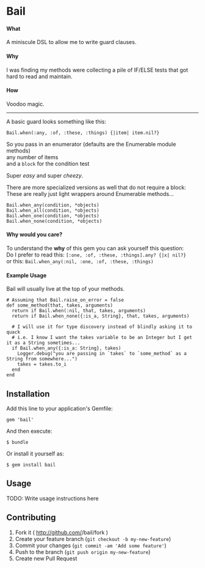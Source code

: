 # Bail

#### What
A miniscule DSL to allow me to write guard clauses.

#### Why
I was finding my methods were collecting a pile of IF/ELSE tests that got hard to read and maintain.

#### How
Voodoo magic.


***

A basic guard looks something like this: 
```
Bail.when(:any, :of, :these, :things) {|item| item.nil?}
```

So you pass in an enumerator (defaults are the Enumerable module methods)  
any number of items  
and a `block` for the condition test

Super *easy* and super *cheezy*.

There are more specialized versions as well that do not require a block:  
These are really just light wrappers around Enumerable methods...

```
Bail.when_any(condition, *objects)
Bail.when_all(condition, *objects)
Bail.when_one(condition, *objects)
Bail.when_none(condition, *objects)
```

#### Why would you care?
To understand the **why** of this gem you can ask yourself this question:  
Do I prefer to read this: `[:one, :of, :these, :things].any? {|x| nil?}`  
or this: `Bail.when_any(:nil, :one, :of, :these, :things)`

#### Example Usage

Bail will usually live at the top of your methods.

```
# Assuming that Bail.raise_on_error = false
def some_method(that, takes, arguments)
  return if Bail.when(:nil, that, takes, arguments)
  return if Bail.when_none({:is_a, String}, that, takes, arguments)
  
  # I will use it for type discovery instead of blindly asking it to quack
  # i.e. I know I want the takes variable to be an Integer but I get it as a String sometimes...
  if Bail.when_any({:is_a: String}, takes)
    Logger.debug("you are passing in `takes` to `some_method` as a String from somewhere...")
    takes = takes.to_i
  end
end
```

## Installation

Add this line to your application's Gemfile:

    gem 'bail'

And then execute:

    $ bundle

Or install it yourself as:

    $ gem install bail

## Usage

TODO: Write usage instructions here

## Contributing

1. Fork it ( http://github.com/<my-github-username>/bail/fork )
2. Create your feature branch (`git checkout -b my-new-feature`)
3. Commit your changes (`git commit -am 'Add some feature'`)
4. Push to the branch (`git push origin my-new-feature`)
5. Create new Pull Request
